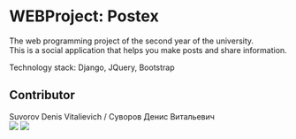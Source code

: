 # WEBProject: Postex  
The web programming project of the second year of the university.  
This is a social application that helps you make posts and share information.

Technology stack: Django, JQuery, Bootstrap  

## Contributor
Suvorov Denis Vitalievich / Суворов Денис Витальевич  
![](https://img.shields.io/badge/VK-denissvvv-green)
![](https://img.shields.io/badge/mail-erkobraxx%40gmail.com-blue)  
